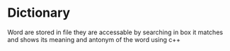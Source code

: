 # Dictionary

Word are stored in file they are accessable by searching in box it matches and shows its meaning and antonym of the word using c++
